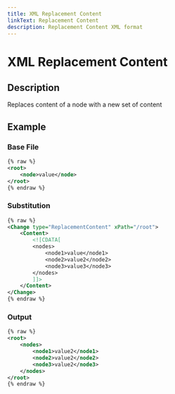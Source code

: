 ```yaml
---
title: XML Replacement Content
linkText: Replacement Content
description: Replacement Content XML format
---
```


# XML Replacement Content

## Description

Replaces content of a node with a new set of content

## Example

### Base File

```XML
{% raw %}
<root>
    <node>value</node>
</root>
{% endraw %}
```

### Substitution

```XML
{% raw %}
<Change type="ReplacementContent" xPath="/root">
    <Content>
        <![CDATA[
        <nodes>
            <node1>value</node1>
            <node2>value2</node2>
            <node3>value3</node3>
        </nodes>
        ]]>
    </Content>
</Change>
{% endraw %}
```

### Output

```XML
{% raw %}
<root>
    <nodes>
        <node1>value2</node1>
        <node2>value2</node2>
        <node3>value2</node3>
    </nodes>    
</root>
{% endraw %}
```
